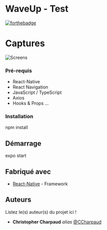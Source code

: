 # WaveUp - Test

[![forthebadge](https://forthebadge.com/images/badges/built-with-love.svg)](https://forthebadge.com)

# Captures

![Screens](https://www.zupimages.net/up/20/11/k7za.png)


### Pré-requis

- React-Native
- React Navigation
- JavaScript / TypeScript
- Axios 
- Hooks & Props
...

### Installation

npm install

## Démarrage

expo start

## Fabriqué avec

* [React-Native](https://reactnative.dev) - Framework


## Auteurs
Listez le(s) auteur(s) du projet ici !
* **Christopher Charpaud** _alias_ [@CCharpaud](https://github.com/CCharpaud)



